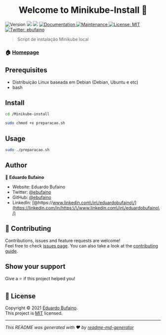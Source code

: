 <h1 align="center">Welcome to Minikube-Install 👋</h1>
<p>
  <img alt="Version" src="https://img.shields.io/badge/version-1.0.0-blue.svg?cacheSeconds=2592000" />
  <img src="https://img.shields.io/badge/Debian-blue.svg" />
  <img src="https://img.shields.io/badge/Ubuntu-blue.svg" />
  <a href="https://github.com/ebufaino/Minikube-Install#3readme" target="_blank">
    <img alt="Documentation" src="https://img.shields.io/badge/documentation-yes-brightgreen.svg" />
  </a>
  <a href="https://github.com/kefranabg/readme-md-generator/graphs/commit-activity" target="_blank">
    <img alt="Maintenance" src="https://img.shields.io/badge/Maintained%3F-yes-green.svg" />
  </a>
  <a href="https://github.com/kefranabg/readme-md-generator/blob/master/LICENSE" target="_blank">
    <img alt="License: MIT" src="https://img.shields.io/github/license/ebufaino/Minikube-Install" />
  </a>
  <a href="https://twitter.com/ebufaino" target="_blank">
    <img alt="Twitter: ebufaino" src="https://img.shields.io/twitter/follow/ebufaino.svg?style=social" />
  </a>
</p>

> Script de instalação Minikube local

### 🏠 [Homepage](https://github.com/ebufaino/Minikube-Install#readme)

## Prerequisites

- Distribuição Linux baseada em Debian (Debian, Ubuntu e etc)
- bash

## Install

```sh
cd /Minikube-install

sudo chmod +x preparacao.sh


```

## Usage

```sh
sudo ./preparacao.sh 
```


## Author

👤 **Eduardo Bufaino**

* Website: Eduardo Bufaino
* Twitter: [@ebufaino](https://twitter.com/ebufaino)
* GitHub: [@ebufaino](https://github.com/ebufaino)
* LinkedIn: [@https:\/\/www.linkedin.com\/in\/eduardobufaino\/](https://linkedin.com/in/https:\/\/www.linkedin.com\/in\/eduardobufaino\/)

## 🤝 Contributing

Contributions, issues and feature requests are welcome!<br />Feel free to check [issues page](https://github.com/kefranabg/readme-md-generator/issues). You can also take a look at the [contributing guide](https://github.com/kefranabg/readme-md-generator/blob/master/CONTRIBUTING.md).

## Show your support

Give a ⭐️ if this project helped you!

## 📝 License

Copyright © 2021 [Eduardo Bufaino](https://github.com/ebufaino).<br />
This project is [MIT](https://github.com/ebufaino/Minikube-Install/blob/master/LICENSE) licensed.

***
_This README was generated with ❤️ by [readme-md-generator](https://github.com/kefranabg/readme-md-generator)_

